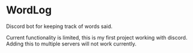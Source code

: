 # WordLog
Discord bot for keeping track of words said. 

Current functionality is limited, this is my first project working with discord. 
Adding this to multiple servers will not work currently.
